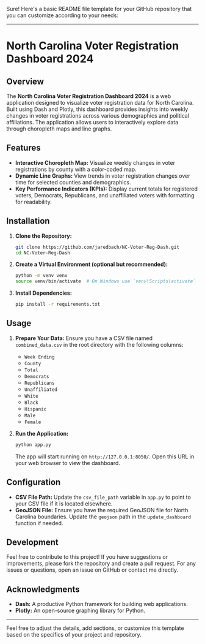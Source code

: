 Sure! Here's a basic README file template for your GitHub repository that you can customize according to your needs:

---

# North Carolina Voter Registration Dashboard 2024

## Overview

The **North Carolina Voter Registration Dashboard 2024** is a web application designed to visualize voter registration data for North Carolina. Built using Dash and Plotly, this dashboard provides insights into weekly changes in voter registrations across various demographics and political affiliations. The application allows users to interactively explore data through choropleth maps and line graphs.

## Features

- **Interactive Choropleth Map:** Visualize weekly changes in voter registrations by county with a color-coded map.
- **Dynamic Line Graphs:** View trends in voter registration changes over time for selected counties and demographics.
- **Key Performance Indicators (KPIs):** Display current totals for registered voters, Democrats, Republicans, and unaffiliated voters with formatting for readability.

## Installation

1. **Clone the Repository:**

    ```bash
    git clone https://github.com/jaredbach/NC-Voter-Reg-Dash.git
    cd NC-Voter-Reg-Dash
    ```

2. **Create a Virtual Environment (optional but recommended):**

    ```bash
    python -m venv venv
    source venv/bin/activate  # On Windows use `venv\Scripts\activate`
    ```

3. **Install Dependencies:**

    ```bash
    pip install -r requirements.txt
    ```

## Usage

1. **Prepare Your Data:**
   Ensure you have a CSV file named `combined_data.csv` in the root directory with the following columns:
   - `Week Ending`
   - `County`
   - `Total`
   - `Democrats`
   - `Republicans`
   - `Unaffiliated`
   - `White`
   - `Black`
   - `Hispanic`
   - `Male`
   - `Female`

2. **Run the Application:**

    ```bash
    python app.py
    ```

    The app will start running on `http://127.0.0.1:8050/`. Open this URL in your web browser to view the dashboard.

## Configuration

- **CSV File Path:** Update the `csv_file_path` variable in `app.py` to point to your CSV file if it is located elsewhere.
- **GeoJSON File:** Ensure you have the required GeoJSON file for North Carolina boundaries. Update the `geojson` path in the `update_dashboard` function if needed.

## Development

Feel free to contribute to this project! If you have suggestions or improvements, please fork the repository and create a pull request. For any issues or questions, open an issue on GitHub or contact me directly.


## Acknowledgments

- **Dash:** A productive Python framework for building web applications.
- **Plotly:** An open-source graphing library for Python.

---

Feel free to adjust the details, add sections, or customize this template based on the specifics of your project and repository.
